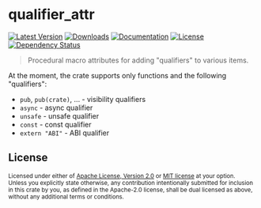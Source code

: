 # qualifier_attr

[![Latest Version](https://img.shields.io/crates/v/qualifier_attr.svg)][`qualifier_attr`]
[![Downloads](https://img.shields.io/crates/d/qualifier_attr.svg)][`qualifier_attr`]
[![Documentation](https://docs.rs/qualifier_attr/badge.svg)][`qualifier_attr`/docs]
[![License](https://img.shields.io/crates/l/qualifier_attr.svg)][`qualifier_attr`/license]
[![Dependency Status](https://deps.rs/repo/github/JohnScience/qualifier_attr/status.svg)][`qualifier_attr`/dep_status]

> Procedural macro attributes for adding "qualifiers" to various items.

At the moment, the crate supports only functions and the following "qualifiers":

* `pub`, `pub(crate)`, ... - visibility qualifiers
* `async` - async qualifier
* `unsafe` - unsafe qualifier
* `const` - const qualifier
* `extern "ABI"` - ABI qualifier

## License

<sup>
Licensed under either of <a href="LICENSE-APACHE">Apache License, Version
2.0</a> or <a href="LICENSE-MIT">MIT license</a> at your option.
</sup>

<br>

<sub>
Unless you explicitly state otherwise, any contribution intentionally submitted
for inclusion in this crate by you, as defined in the Apache-2.0 license, shall
be dual licensed as above, without any additional terms or conditions.
</sub>

[`qualifier_attr`]: https://crates.io/crates/qualifier_attr
[`qualifier_attr`/docs]: https://docs.rs/qualifier_attr
[`qualifier_attr`/license]: https://github.com/JohnScience/qualifier_attr#license
[`qualifier_attr`/dep_status]: https://deps.rs/repo/github/JohnScience/qualifier_attr
